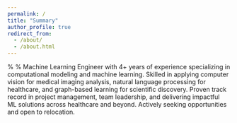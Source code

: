 ```yaml
---
permalink: /
title: "Summary"
author_profile: true
redirect_from: 
  - /about/
  - /about.html
---
```


%
%
Machine Learning Engineer with 4+ years of experience specializing in computational modeling and machine learning. Skilled in applying computer vision for medical imaging analysis, natural language processing for healthcare, and graph-based learning for scientific discovery. Proven track record in project management, team leadership, and delivering impactful ML solutions across healthcare and beyond. Actively seeking opportunities and open to relocation.

